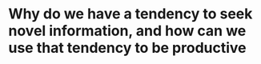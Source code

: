 # Why do we have a tendency to seek novel information, and how can we use that tendency to be productive

<!-- #Life -->

<!-- {BearID:C459FAF1-0350-42E5-86D0-764CCE26224E-15756-000013049648CB92} -->
